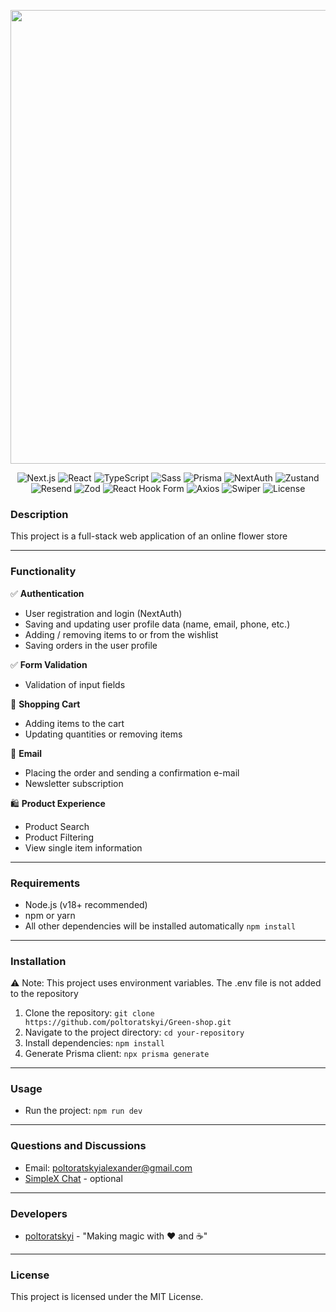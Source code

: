 <p align="center">
      <img src="https://i.ibb.co/yFmRrtw/green-shop.jpg" width="726">
</p>

<p align="center">
        <img src="https://img.shields.io/badge/Next.js-v15.3.1-black" alt="Next.js">
        <img src="https://img.shields.io/badge/React-v19.1.0-61DAFB" alt="React">
        <img src="https://img.shields.io/badge/TypeScript-v5.8.3-3178C6" alt="TypeScript">
        <img src="https://img.shields.io/badge/Sass-v1.86.3-CC6699" alt="Sass">
        <img src="https://img.shields.io/badge/Prisma-v6.6.0-2D3748" alt="Prisma">
        <img src="https://img.shields.io/badge/NextAuth-v4.24.11-blue" alt="NextAuth">
        <img src="https://img.shields.io/badge/Zustand-v5.0.3-F7931E" alt="Zustand">
        <img src="https://img.shields.io/badge/Resend-v4.3.0-black" alt="Resend">
        <img src="https://img.shields.io/badge/Zod-v3.24.3-8D44AD" alt="Zod">
        <img src="https://img.shields.io/badge/ReactHookForm-v7.55.0-EC5990" alt="React Hook Form">
        <img src="https://img.shields.io/badge/Axios-v1.8.4-5A29E4" alt="Axios">
        <img src="https://img.shields.io/badge/Swiper-v11.2.6-0088CC" alt="Swiper">
        <img src="https://img.shields.io/badge/License-MIT-3EA638" alt="License">
</p>

### Description

This project is a full-stack web application of an online flower store

---

### Functionality

✅ **Authentication**
- User registration and login (NextAuth)
- Saving and updating user profile data (name, email, phone, etc.)
- Adding / removing items to or from the wishlist
- Saving orders in the user profile

✅ **Form Validation**
- Validation of input fields

🛒 **Shopping Cart**
- Adding items to the cart
- Updating quantities or removing items

📩 **Email**
- Placing the order and sending a confirmation e-mail
- Newsletter subscription

🛍️ **Product Experience**
- Product Search
- Product Filtering
- View single item information

---

### Requirements 

- Node.js (v18+ recommended)
- npm or yarn
- All other dependencies will be installed automatically `npm install`

---

### Installation

⚠️ Note: This project uses environment variables. The .env file is not added to the repository

1. Clone the repository: `git clone https://github.com/poltoratskyi/Green-shop.git`
2. Navigate to the project directory: `cd your-repository`
3. Install dependencies: `npm install`
4. Generate Prisma client: `npx prisma generate`

---
   
### Usage

- Run the project: `npm run dev`

---

### Questions and Discussions 

- Email: poltoratskyialexander@gmail.com
- [SimpleX Chat](https://simplex.chat/contact#/?v=1-4&smp=smp%3A%2F%2FZKe4uxF4Z_aLJJOEsC-Y6hSkXgQS5-oc442JQGkyP8M%3D%40smp17.simplex.im%2FzBpStVueK_9NcNKGgWWZuAw4EuibJks7%23%2F%3Fv%3D1-2%26dh%3DMCowBQYDK2VuAyEAzFBHs6ZksFf4chVCsrjlbqNb1HoVra57zWxeCdnjMUI%253D%26srv%3Dogtwfxyi3h2h5weftjjpjmxclhb5ugufa5rcyrmg7j4xlch7qsr5nuqd.onion) - optional

---
  
### Developers

- [poltoratskyi](https://github.com/poltoratskyi) - "Making magic with ❤️ and ☕"

---

### License

This project is licensed under the MIT License.
